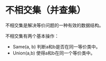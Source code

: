 # 不相交集（并查集）

不相交集是解决等价问题的一种有效的数据结构。

不相交集有两个基本操作：
- Same(a, b) 判断a和b是否在同一等价类中。
- Union(a,b) 使得a和b在同一个等价类中。
